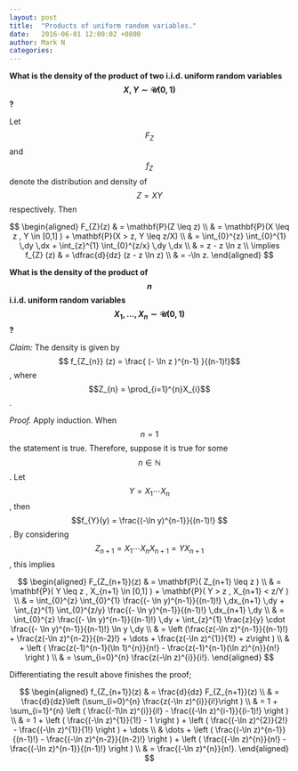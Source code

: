 ```yaml
---
layout: post
title:  "Products of uniform random variables."
date:   2016-06-01 12:00:02 +0800
author: Mark N
categories:
---
```


**What is the density of the product of two i.i.d. uniform random variables $$X, Y \sim \mathcal{U}(0,1)$$?**

Let $$F_{Z}$$ and $$f_{Z}$$ denote the distribution and density of $$Z = XY$$ respectively. Then

$$ 
\begin{aligned}
F_{Z}(z) & = \mathbf{P}(Z \leq z) \\
& = \mathbf{P}(X \leq z , Y \in [0,1] ) + \mathbf{P}(X > z, Y \leq z/X) \\
& = \int_{0}^{z} \int_{0}^{1} \,dy \,dx + \int_{z}^{1} \int_{0}^{z/x} \,dy \,dx \\
& = z - z \ln z \\
\implies f_{Z} (z) 
& = \dfrac{d}{dz} (z - z \ln z) \\
& = -\ln z.
\end{aligned} 
$$

**What is the density of the product of $$n$$ i.i.d. uniform random variables $$X_{1}, \dots,X_{n} \sim \mathcal{U}(0,1)$$?**

*Claim:* The density is given by $$ f_{Z_{n}} (z) = \frac{ (- \ln z )^{n-1} }{(n-1)!}$$, where $$Z_{n} = \prod_{i=1}^{n}X_{i}$$.

*Proof.* Apply induction. When $$n = 1$$ the statement is true. Therefore, suppose it is true for some $$ n \in \mathbb{N} $$. Let $$Y = X_{1} \cdots X_{n}$$, then $$f_{Y}(y) = \frac{(-\ln y)^{n-1}}{(n-1)!} $$. By considering $$Z_{n+1} = X_{1} \cdots X_{n}X_{n+1} = Y X_{n+1}$$, this implies

$$
\begin{aligned}
F_{Z_{n+1}}(z) & = \mathbf{P}( Z_{n+1} \leq z ) \\
& = \mathbf{P}( Y \leq z , X_{n+1} \in [0,1] ) + \mathbf{P}( Y > z , X_{n+1} < z/Y ) \\
& = \int_{0}^{z} \int_{0}^{1} \frac{(- \ln y)^{n-1}}{(n-1)!} \,dx_{n+1} \,dy + \int_{z}^{1} \int_{0}^{z/y} \frac{(- \ln y)^{n-1}}{(n-1)!} \,dx_{n+1} \,dy \\
& = \int_{0}^{z} \frac{(- \ln y)^{n-1}}{(n-1)!} \,dy + \int_{z}^{1} \frac{z}{y} \cdot \frac{(- \ln y)^{n-1}}{(n-1)!} \ln y \,dy \\
& = \left (\frac{z(-\ln z)^{n-1}}{(n-1)!} + \frac{z(-\ln z)^{n-2}}{(n-2)!} + \dots + \frac{z(-\ln z)^{1}}{1!} + z\right ) \\
& + \left ( \frac{z(-1)^{n-1}(\ln 1)^{n}}{n!} - \frac{z(-1)^{n-1}(\ln z)^{n}}{n!} \right ) \\
& = \sum_{i=0}^{n} \frac{z(-\ln z)^{i}}{i!}.
\end{aligned} 
$$

Differentiating the result above finishes the proof;

$$ 
\begin{aligned}
f_{Z_{n+1}}(z) & = \frac{d}{dz} F_{Z_{n+1}}(z) \\
& = \frac{d}{dz}\left (\sum_{i=0}^{n} \frac{z(-\ln z)^{i}}{i!}\right ) \\
& = 1 + \sum_{i=1}^{n} \left ( \frac{(-1\ln z)^{i}}{i!} - \frac{(-\ln z)^{i-1}}{(i-1)!} \right ) \\
& = 1 + \left ( \frac{(-\ln z)^{1}}{1!} - 1 \right ) + \left ( \frac{(-\ln z)^{2}}{2!} - \frac{(-\ln z)^{1}}{1!} \right ) + \dots \\
& \dots + \left ( \frac{(-\ln z)^{n-1}}{(n-1)!} - \frac{(-\ln z)^{n-2}}{(n-2)!} \right ) + \left ( \frac{(-\ln z)^{n}}{n!} - \frac{(-\ln z)^{n-1}}{(n-1)!} \right ) \\
& = \frac{(-\ln z)^{n}}{n!}.
\end{aligned} 
$$